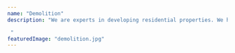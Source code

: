 ```yaml
---
name: "Demolition"
description: "We are experts in developing residential properties. We have developed various townhouses around the Canterbury region. We cover the whole process for you and provide you with either predesigned drawings or we can work with you to develop the vision of your dream house.

 "
featuredImage: "demolition.jpg"
---
```

